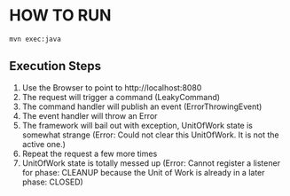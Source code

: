 # HOW TO RUN

```
mvn exec:java
```

## Execution Steps

1. Use the Browser to point to http://localhost:8080
2. The request will trigger a command (LeakyCommand)
3. The command handler will publish an event (ErrorThrowingEvent)
4. The event handler will throw an Error
5. The framework will bail out with exception, UnitOfWork state is somewhat strange (Error: Could not clear this UnitOfWork. It is not the active one.)
6. Repeat the request a few more times
7. UnitOfWork state is totally messed up (Error: Cannot register a listener for phase: CLEANUP because the Unit of Work is already in a later phase: CLOSED)
